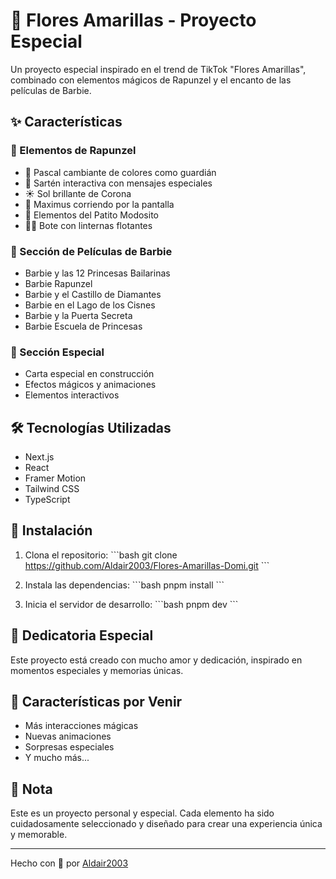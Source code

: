 # 🌻 Flores Amarillas - Proyecto Especial

Un proyecto especial inspirado en el trend de TikTok "Flores Amarillas", combinado con elementos mágicos de Rapunzel y el encanto de las películas de Barbie.

## ✨ Características

### 🎨 Elementos de Rapunzel
- 🦎 Pascal cambiante de colores como guardián
- 🍳 Sartén interactiva con mensajes especiales
- ☀️ Sol brillante de Corona
- 🐎 Maximus corriendo por la pantalla
- 🏰 Elementos del Patito Modosito
- 🚣‍♀️ Bote con linternas flotantes

### 👗 Sección de Películas de Barbie
- Barbie y las 12 Princesas Bailarinas
- Barbie Rapunzel
- Barbie y el Castillo de Diamantes
- Barbie en el Lago de los Cisnes
- Barbie y la Puerta Secreta
- Barbie Escuela de Princesas

### 💌 Sección Especial
- Carta especial en construcción
- Efectos mágicos y animaciones
- Elementos interactivos

## 🛠️ Tecnologías Utilizadas
- Next.js
- React
- Framer Motion
- Tailwind CSS
- TypeScript

## 🚀 Instalación

1. Clona el repositorio:
\`\`\`bash
git clone https://github.com/Aldair2003/Flores-Amarillas-Domi.git
\`\`\`

2. Instala las dependencias:
\`\`\`bash
pnpm install
\`\`\`

3. Inicia el servidor de desarrollo:
\`\`\`bash
pnpm dev
\`\`\`

## 💝 Dedicatoria Especial
Este proyecto está creado con mucho amor y dedicación, inspirado en momentos especiales y memorias únicas.

## 🌟 Características por Venir
- Más interacciones mágicas
- Nuevas animaciones
- Sorpresas especiales
- Y mucho más...

## 📝 Nota
Este es un proyecto personal y especial. Cada elemento ha sido cuidadosamente seleccionado y diseñado para crear una experiencia única y memorable.

---
Hecho con 💖 por [Aldair2003](https://github.com/Aldair2003)

